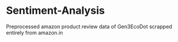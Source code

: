 # Sentiment-Analysis
Preprocessed amazon product review data of Gen3EcoDot scrapped entirely from amazon.in
